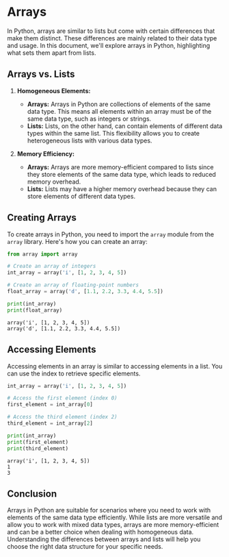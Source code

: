 # Arrays

In Python, arrays are similar to lists but come with certain differences that make them distinct. These differences are mainly related to their data type and usage. In this document, we'll explore arrays in Python, highlighting what sets them apart from lists.

## Arrays vs. Lists

1. **Homogeneous Elements:**
   - **Arrays:** Arrays in Python are collections of elements of the same data type. This means all elements within an array must be of the same data type, such as integers or strings.
   - **Lists:** Lists, on the other hand, can contain elements of different data types within the same list. This flexibility allows you to create heterogeneous lists with various data types.

2. **Memory Efficiency:**
   - **Arrays:** Arrays are more memory-efficient compared to lists since they store elements of the same data type, which leads to reduced memory overhead.
   - **Lists:** Lists may have a higher memory overhead because they can store elements of different data types.

## Creating Arrays

To create arrays in Python, you need to import the `array` module from the `array` library. Here's how you can create an array:


```python
from array import array

# Create an array of integers
int_array = array('i', [1, 2, 3, 4, 5])

# Create an array of floating-point numbers
float_array = array('d', [1.1, 2.2, 3.3, 4.4, 5.5])

print(int_array)
print(float_array)
```

    array('i', [1, 2, 3, 4, 5])
    array('d', [1.1, 2.2, 3.3, 4.4, 5.5])
    

## Accessing Elements

Accessing elements in an array is similar to accessing elements in a list. You can use the index to retrieve specific elements.


```python
int_array = array('i', [1, 2, 3, 4, 5])

# Access the first element (index 0)
first_element = int_array[0]

# Access the third element (index 2)
third_element = int_array[2]

print(int_array)
print(first_element)
print(third_element)
```

    array('i', [1, 2, 3, 4, 5])
    1
    3
    

## Conclusion

Arrays in Python are suitable for scenarios where you need to work with elements of the same data type efficiently. While lists are more versatile and allow you to work with mixed data types, arrays are more memory-efficient and can be a better choice when dealing with homogeneous data. Understanding the differences between arrays and lists will help you choose the right data structure for your specific needs.
